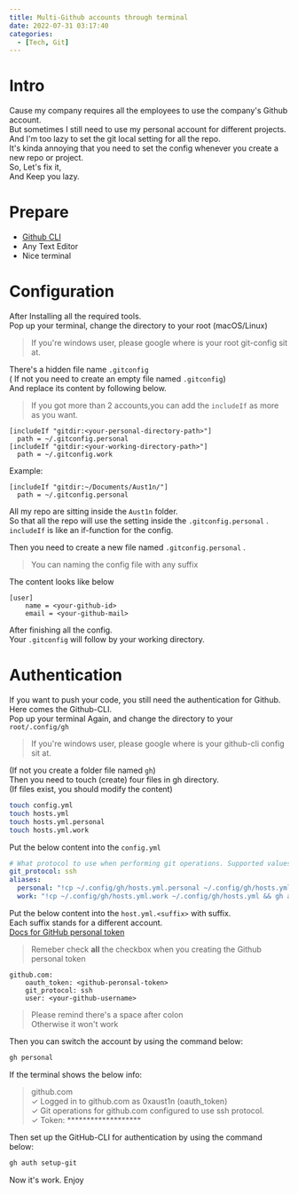 ```yaml
---
title: Multi-Github accounts through terminal
date: 2022-07-31 03:17:40
categories:
  - [Tech, Git]
---
```


# Intro
Cause my company requires all the employees to use the company's Github account.  
But sometimes I still need to use my personal account for different projects.  
And I'm too lazy to set the git local setting for all the repo.  
It's kinda annoying that you need to set the config whenever you create a new repo or project.  
So, Let's fix it,  
And Keep you lazy.

<!-- more -->

# Prepare
- [Github CLI](https://cli.github.com/)
- Any Text Editor 
- Nice terminal


# Configuration
After Installing all the required tools.  
Pop up your terminal, change the directory to your root (macOS/Linux)  

> If you're windows user, please google where is your root git-config sit at.  

There's a hidden file name `.gitconfig`  
( If not you need to create an empty file named `.gitconfig`)  
And replace its content by following below.

> If you got more than 2 accounts,you can add the `includeIf` as more as you want.  

```config
[includeIf "gitdir:<your-personal-directory-path>"]
  path = ~/.gitconfig.personal
[includeIf "gitdir:<your-working-directory-path>"]
  path = ~/.gitconfig.work

```
Example:  
```
[includeIf "gitdir:~/Documents/Aust1n/"]
  path = ~/.gitconfig.personal
```
All my repo are sitting inside the `Aust1n` folder.  
So that all the repo will use the setting inside the `.gitconfig.personal` .  
`includeIf` is like an if-function for the config.

Then you need to create a new file named `.gitconfig.personal` .

> You can naming the config file with any suffix  

The content looks like below  
```.gitconfig.personal
[user]
	name = <your-github-id>
	email = <your-github-mail>
```

After finishing all the config.  
Your `.gitconfig` will follow by your working directory.  


# Authentication
If you want to push your code, you still need the authentication for Github.  
Here comes the Github-CLI.  
Pop up your terminal Again, and change the directory to your `root/.config/gh`  

> If you're windows user, please google where is your github-cli config sit at.  

(If not you create a folder file named `gh`)  
Then you need to touch (create) four files in gh directory.  
(If files exist, you should modify the content)
```bash
touch config.yml
touch hosts.yml
touch hosts.yml.personal
touch hosts.yml.work
```

Put the below content into the `config.yml`
```config.yml
# What protocol to use when performing git operations. Supported values: ssh, https
git_protocol: ssh
aliases:
  personal: "!cp ~/.config/gh/hosts.yml.personal ~/.config/gh/hosts.yml && gh auth status"
  work: "!cp ~/.config/gh/hosts.yml.work ~/.config/gh/hosts.yml && gh auth status"
```

Put the below content into the `host.yml.<suffix>` with suffix.  
Each suffix stands for a different account.  
[Docs for GitHub personal token](https://docs.github.com/en/authentication/keeping-your-account-and-data-secure/creating-a-personal-access-token)

> Remeber check **all** the checkbox when you creating the Github personal token  

```host.yml.personal
github.com:
    oauth_token: <github-peronsal-token>
    git_protocol: ssh
    user: <your-github-username>
```
> Please remind there's a space after colon  
> Otherwise it won't work  


Then you can switch the account by using the command below:  

```bash
gh personal
```
If the terminal shows the below info:  

>github.com  
>  ✓ Logged in to github.com as 0xaust1n (oauth_token)  
>  ✓ Git operations for github.com configured to use ssh protocol.  
>  ✓ Token: *******************  
> 
Then set up the GitHub-CLI for authentication by using the command below:  

```bash
gh auth setup-git
```

Now it's work. Enjoy